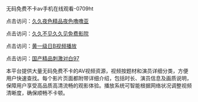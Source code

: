 无码免费不卡av手机在线观看-0709ht

点击访问：<a href="https://heiliaowt0d7p.pages.dev">久久夜色精品夜色噜噜亚</a>

点击访问：<a href="https://heiliaoga6s9v.pages.dev">久久不见久久见免费影院</a>

点击访问：<a href="https://heiliaoow5kzm.pages.dev">黄一级日B视频播放</a>

点击访问：<a href="https://heiliao2dmwwy.pages.dev">国产精品刺激对白97</a>

本平台提供大量无码免费不卡的AV视频资源，视频按题材和演员详细分类，方便用户快速查找。每个影片页面都附带详细介绍，包括时长、演员信息及画质说明，保障用户享受高品质高清流畅的观影体验。播放系统可智能根据网络状况调整视频清晰度，确保顺畅不卡顿。

<span style="display:none;">[Canonical link](）</span>
